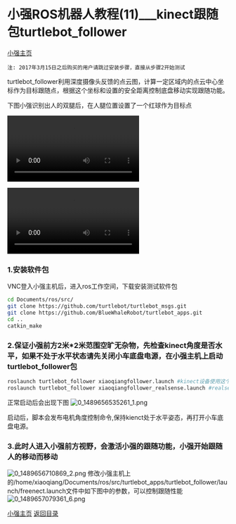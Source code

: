 # 小强ROS机器人教程(11)___kinect跟随包turtlebot_follower<br>
[小强主页](https://www.bwbot.org/products/xiaoqiang-4-pro)

`注: 2017年3月15日之后购买的用户请跳过安装步骤，直接从步骤2开始测试`

turtlebot_follower利用深度摄像头反馈的点云图，计算一定区域内的点云中心坐标作为目标跟随点，根据这个坐标和设置的安全距离控制底盘移动实现跟随功能。

下图小强识别出人的双腿后，在人腿位置设置了一个红球作为目标点

<video src="https://community.bwbot.org/assets/uploads/files/1489656065572-手机qq视频_20170316155920.mp4" style="max-width:100%;display:inline-block;" controls></video>

<video src="https://community.bwbot.org/assets/uploads/files/1489658461447-手机qq视频_20170316155918.mp4" style="max-width:100%;display:inline-block;" controls></video>

### 1.安装软件包

VNC登入小强主机后，进入ros工作空间，下载安装测试软件包

```bash
cd Documents/ros/src/
git clone https://github.com/turtlebot/turtlebot_msgs.git
git clone https://github.com/BlueWhaleRobot/turtlebot_apps.git
cd ..
catkin_make
```

### 2.保证小强前方2米*2米范围空旷无杂物，先检查kinect角度是否水平，如果不处于水平状态请先关闭小车底盘电源，在小强主机上启动turtlebot_follower包

```bash
roslaunch turtlebot_follower xiaoqiangfollower.launch #kinect设备使用这个launch
roslaunch turtlebot_follower xiaoqiangfollower_realsense.launch #realsense设备则使用这个launch
```

正常启动后会出现下图
![0_1489656535261_1.png](http://community.bwbot.org/assets/uploads/files/1489656530228-1-resized.png)

启动后，脚本会发布电机角度控制命令,保持kienct处于水平姿态，再打开小车底盘电源。

### 3.此时人进入小强前方视野，会激活小强的跟随功能，小强开始跟随人的移动而移动

![0_1489656710869_2.png](http://community.bwbot.org/assets/uploads/files/1489656706219-2-resized.png) 
修改小强主机上的/home/xiaoqiang/Documents/ros/src/turtlebot_apps/turtlebot_follower/launch/freenect.launch文件中如下图中的参数，可以控制跟随性能
![0_1489657079361_6.png](http://community.bwbot.org/assets/uploads/files/1489657074424-6-resized.png)

[小强主页](https://www.bwbot.org/products/xiaoqiang-4-pro)
[返回目录](https://community.bwbot.org/topic/110)
